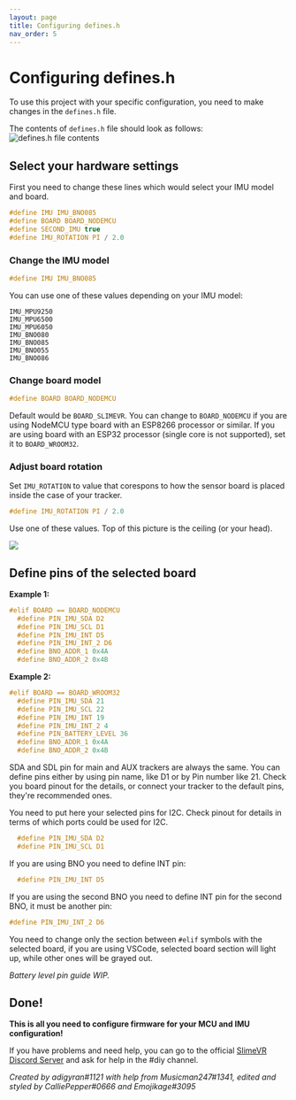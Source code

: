 ```yaml
---
layout: page
title: Configuring defines.h
nav_order: 5
---
```


# Configuring defines.h

To use this project with your specific configuration, you need to make changes in the `defines.h` file.

The contents of `defines.h` file should look as follows:
![defines.h file contents](https://i.imgur.com/QWwc7kH.png)

## Select your hardware settings

First you need to change these lines which would select your IMU model and board.

```c
#define IMU IMU_BNO085
#define BOARD BOARD_NODEMCU
#define SECOND_IMU true
#define IMU_ROTATION PI / 2.0
```

### Change the IMU model

```c
#define IMU IMU_BNO085
```

You can use one of these values depending on your IMU model:

```
IMU_MPU9250
IMU_MPU6500
IMU_MPU6050
IMU_BNO080
IMU_BNO085
IMU_BNO055
IMU_BNO086
```

### Change board model

```c
#define BOARD BOARD_NODEMCU
```

Default would be `BOARD_SLIMEVR`. You can change to `BOARD_NODEMCU` if you are using NodeMCU type board with an ESP8266 processor or similar. If you are using board with an ESP32 processor (single core is not supported), set it to `BOARD_WROOM32`.

### Adjust board rotation

Set `IMU_ROTATION` to value that corespons to how the sensor board is placed inside the case of your tracker.

```c
#define IMU_ROTATION PI / 2.0
```

Use one of these values. Top of this picture is the ceiling (or your head).

![](https://i.imgur.com/09x76XB.png)

## Define pins of the selected board

**Example 1:**

```c
#elif BOARD == BOARD_NODEMCU
  #define PIN_IMU_SDA D2
  #define PIN_IMU_SCL D1
  #define PIN_IMU_INT D5
  #define PIN_IMU_INT_2 D6
  #define BNO_ADDR_1 0x4A
  #define BNO_ADDR_2 0x4B
```

**Example 2:**

```c
#elif BOARD == BOARD_WROOM32
  #define PIN_IMU_SDA 21
  #define PIN_IMU_SCL 22
  #define PIN_IMU_INT 19
  #define PIN_IMU_INT_2 4
  #define PIN_BATTERY_LEVEL 36
  #define BNO_ADDR_1 0x4A
  #define BNO_ADDR_2 0x4B
```

SDA and SDL pin for main and AUX trackers are always the same. You can define pins either by using pin name, like D1 or by Pin number like 21. Check you board pinout for the details, or connect your tracker to the default pins, they're recommended ones.

You need to put here your selected pins for I2C. Check pinout for details in terms of which ports could be used for I2C.

```c
  #define PIN_IMU_SDA D2
  #define PIN_IMU_SCL D1
```

If you are using BNO you need to define INT pin:

```c
  #define PIN_IMU_INT D5
```

If you are using the second BNO you need to define INT pin for the second BNO, it must be another pin:

```c
#define PIN_IMU_INT_2 D6
```

You need to change only the section between `#elif` symbols with the selected board, if you are using VSCode, selected board section will light up, while other ones will be grayed out.

_Battery level pin guide WIP._

## Done!

**This is all you need to configure firmware for your MCU and IMU configuration!**

If you have problems and need help, you can go to the official [SlimeVR Discord Server](https://discord.gg/SlimeVR) and ask for help in the #diy channel.

*Created by adigyran#1121 with help from Musicman247#1341, edited and styled by CalliePepper#0666 and Emojikage#3095*
